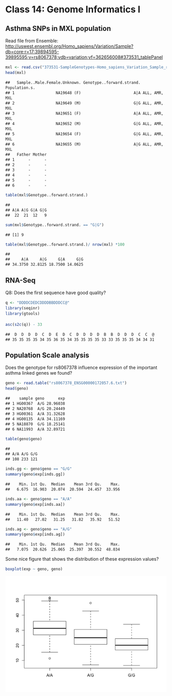 Class 14: Genome Informatics I
================

Asthma SNPs in MXL population
-----------------------------

Read file from Ensemble: <http://uswest.ensembl.org/Homo_sapiens/Variation/Sample?db=core;r=17:39894595-39895595;v=rs8067378;vdb=variation;vf=362656008#373531_tablePanel>

``` r
mxl <- read.csv("373531-SampleGenotypes-Homo_sapiens_Variation_Sample_rs8067378.csv")
head(mxl)
```

    ##   Sample..Male.Female.Unknown. Genotype..forward.strand. Population.s.
    ## 1                  NA19648 (F)                       A|A ALL, AMR, MXL
    ## 2                  NA19649 (M)                       G|G ALL, AMR, MXL
    ## 3                  NA19651 (F)                       A|A ALL, AMR, MXL
    ## 4                  NA19652 (M)                       G|G ALL, AMR, MXL
    ## 5                  NA19654 (F)                       G|G ALL, AMR, MXL
    ## 6                  NA19655 (M)                       A|G ALL, AMR, MXL
    ##   Father Mother
    ## 1      -      -
    ## 2      -      -
    ## 3      -      -
    ## 4      -      -
    ## 5      -      -
    ## 6      -      -

``` r
table(mxl$Genotype..forward.strand.)
```

    ## 
    ## A|A A|G G|A G|G 
    ##  22  21  12   9

``` r
sum(mxl$Genotype..forward.strand. == "G|G")
```

    ## [1] 9

``` r
table(mxl$Genotype..forward.strand.)/ nrow(mxl) *100
```

    ## 
    ##     A|A     A|G     G|A     G|G 
    ## 34.3750 32.8125 18.7500 14.0625

RNA-Seq
-------

Q8: Does the first sequence have good quality?

``` r
q <- "DDDDCDEDCDDDDBBDDDCC@"
library(seqinr)
library(gtools)

asc(s2c(q)) - 33
```

    ##  D  D  D  D  C  D  E  D  C  D  D  D  D  B  B  D  D  D  C  C  @ 
    ## 35 35 35 35 34 35 36 35 34 35 35 35 35 33 33 35 35 35 34 34 31

Population Scale analysis
-------------------------

Does the genotype for rs8067378 influence expression of the important asthma linked genes we found?

``` r
geno <- read.table("rs8067378_ENSG00000172057.6.txt")
head(geno)
```

    ##    sample geno      exp
    ## 1 HG00367  A/G 28.96038
    ## 2 NA20768  A/G 20.24449
    ## 3 HG00361  A/A 31.32628
    ## 4 HG00135  A/A 34.11169
    ## 5 NA18870  G/G 18.25141
    ## 6 NA11993  A/A 32.89721

``` r
table(geno$geno)
```

    ## 
    ## A/A A/G G/G 
    ## 108 233 121

``` r
inds.gg <- geno$geno == "G/G"
summary(geno$exp[inds.gg])
```

    ##    Min. 1st Qu.  Median    Mean 3rd Qu.    Max. 
    ##   6.675  16.903  20.074  20.594  24.457  33.956

``` r
inds.aa <- geno$geno == "A/A"
summary(geno$exp[inds.aa])
```

    ##    Min. 1st Qu.  Median    Mean 3rd Qu.    Max. 
    ##   11.40   27.02   31.25   31.82   35.92   51.52

``` r
inds.ag <- geno$geno == "A/G"
summary(geno$exp[inds.ag])
```

    ##    Min. 1st Qu.  Median    Mean 3rd Qu.    Max. 
    ##   7.075  20.626  25.065  25.397  30.552  48.034

Some nice figure that shows the distribution of these expression values?

``` r
boxplot(exp ~ geno, geno)
```

![](Class_14_files/figure-markdown_github/unnamed-chunk-10-1.png)
